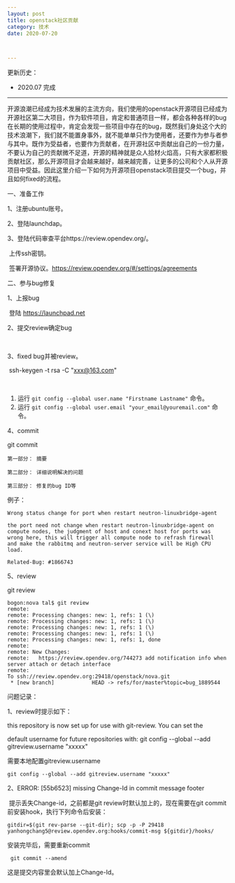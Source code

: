 ```yaml
---
layout: post
title: openstack社区贡献
category: 技术
date: 2020-07-20



---
```


更新历史：

- 2020.07 完成

------

开源浪潮已经成为技术发展的主流方向，我们使用的openstack开源项目已经成为开源社区第二大项目，作为软件项目，肯定和普通项目一样，都会各种各样的bug在长期的使用过程中，肯定会发现一些项目中存在的bug，既然我们身处这个大的技术浪潮下，我们就不能置身事外，就不能单单只作为使用者，还要作为参与者参与其中。既作为受益者，也要作为贡献者，在开源社区中贡献出自己的一份力量，不要认为自己的贡献微不足道，开源的精神就是众人拾材火焰高，只有大家都积极贡献社区，那么开源项目才会越来越好，越来越完善，让更多的公司和个人从开源项目中受益。因此这里介绍一下如何为开源项目openstack项目提交一个bug，并且如何fixed的流程。



一、准备工作

1、注册ubuntu账号。

2、登陆launchdap。

3、登陆代码审查平台https://review.opendev.org/。

​	上传ssh密钥。

​	签署开源协议。https://review.opendev.org/#/settings/agreements





二、参与bug修复

1、上报bug

​		登陆 https://launchpad.net



2、提交review确定bug

​		

3、fixed bug并被review。

​	ssh-keygen -t rsa -C "xxx@163.com"

​	

1. 运行 `git config --global user.name "Firstname Lastname"` 命令。
2. 运行 `git config --global user.email "your_email@youremail.com"` 命令。



4、commit 

git commit

```
第一部分： 摘要

第二部分： 详细说明解决的问题

第三部分： 修复的bug ID等
```



例子：

    Wrong status change for port when restart neutron-linuxbridge-agent
    
    the port need not change when restart neutron-linuxbridge-agent on
    compute nodes, the judgment of host and conext host for ports was
    wrong here, this will trigger all compute node to refrash firewall
    and make the rabbitmq and neutron-server service will be High CPU
    load.
    
    Related-Bug: #1866743


5、review

git review

```
bogon:nova tal$ git review
remote: 
remote: Processing changes: new: 1, refs: 1 (\)
remote: Processing changes: new: 1, refs: 1 (\)
remote: Processing changes: new: 1, refs: 1 (\)
remote: Processing changes: new: 1, refs: 1 (\)
remote: Processing changes: new: 1, refs: 1, done            
remote: 
remote: New Changes:        
remote:   https://review.opendev.org/744273 add notification info when server attach or detach interface        
remote: 
To ssh://review.opendev.org:29418/openstack/nova.git
 * [new branch]            HEAD -> refs/for/master%topic=bug_1889544
```





问题记录：

1、review时提示如下：

this repository is now set up for use with git-review. You can set the

default username for future repositories with: git config --global --add gitreview.username "xxxxx"

需要本地配置gitreview.username

```
git config --global --add gitreview.username "xxxxx"
```



2、ERROR: [55b6523] missing Change-Id in commit message footer  

​	提示丢失Change-id，之前都是git review时默认加上的，现在需要在git commit前安装hook，执行下列命令后安装：

```
gitdir=$(git rev-parse --git-dir); scp -p -P 29418 yanhongchang5@review.opendev.org:hooks/commit-msg ${gitdir}/hooks/
```

安装完毕后，需要重新commit

```
 git commit --amend
```

这是提交内容里会默认加上Change-Id。

